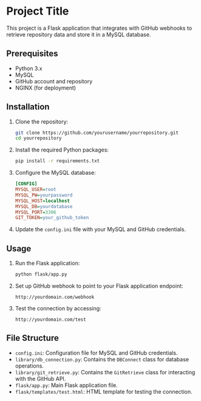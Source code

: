 # Project Title

This project is a Flask application that integrates with GitHub webhooks to retrieve repository data and store it in a MySQL database.

## Prerequisites

- Python 3.x
- MySQL
- GitHub account and repository
- NGINX (for deployment)

## Installation

1. Clone the repository:
    ```sh
    git clone https://github.com/yourusername/yourrepository.git
    cd yourrepository
    ```

2. Install the required Python packages:
    ```sh
    pip install -r requirements.txt
    ```

3. Configure the MySQL database:
    ```ini
    [CONFIG]
    MYSQL_USER=root
    MYSQL_PW=yourpassword
    MYSQL_HOST=localhost
    MYSQL_DB=yourdatabase
    MYSQL_PORT=3306
    GIT_TOKEN=your_github_token
    ```

4. Update the `config.ini` file with your MySQL and GitHub credentials.

## Usage

1. Run the Flask application:
    ```sh
    python flask/app.py
    ```

2. Set up GitHub webhook to point to your Flask application endpoint:
    ```
    http://yourdomain.com/webhook
    ```

3. Test the connection by accessing:
    ```
    http://yourdomain.com/test
    ```

## File Structure

- `config.ini`: Configuration file for MySQL and GitHub credentials.
- `library/db_connection.py`: Contains the `DBConnect` class for database operations.
- `library/git_retrieve.py`: Contains the `GitRetrieve` class for interacting with the GitHub API.
- `flask/app.py`: Main Flask application file.
- `flask/templates/test.html`: HTML template for testing the connection.
